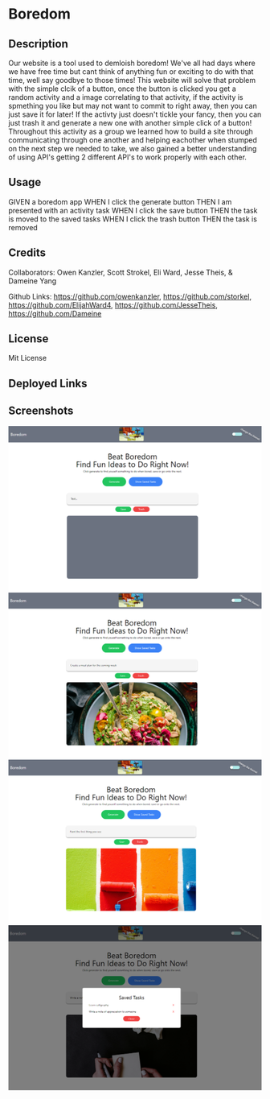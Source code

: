# Boredom

## Description

Our website is a tool used to demloish boredom! We've all had days where we have free time but cant think of anything fun or exciting to do with that time, well say goodbye to those times! This website will solve that problem with the simple clcik of a button, once the button is clicked you get a random activity and a image correlating to that activity, if the activity is spmething you like but may not want to commit to right away, then you can just save it for later! If the activty just doesn't tickle your fancy, then you can just trash it and generate a new one with another simple click of a button! Throughout this activity as a group we learned how to build a site through communicating through one another and helping eachother when stumped on the next step we needed to take, we also gained a better understanding of using API's getting 2 different API's to work properly with each other.

## Usage
GIVEN a boredom app
WHEN I click the generate button
THEN I am presented with an activity task
WHEN I click the save button 
THEN the task is moved to the saved tasks 
WHEN I click the trash button
THEN the task is removed


## Credits

Collaborators: 
Owen Kanzler, Scott Strokel, Eli Ward, Jesse Theis, & Dameine Yang

Github Links:
https://github.com/owenkanzler,
https://github.com/storkel,
https://github.com/ElijahWard4,
https://github.com/JesseTheis,
https://github.com/Dameine

## License

Mit License

## Deployed Links

## Screenshots 
![alt text](./assets/images/1.png)
![alt text](./assets/images/2.png)
![alt text](./assets/images/3.png)
![alt text](./assets/images/4.png)
